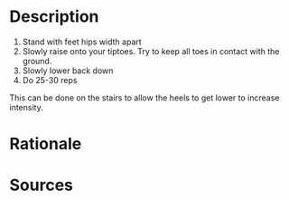 # Description
1) Stand with feet hips width apart
2) Slowly raise onto your tiptoes. Try to keep all toes in contact with the ground.
3) Slowly lower back down
4) Do 25-30 reps 

This can be done on the stairs to allow the heels to get lower to increase intensity.
# Rationale

# Sources